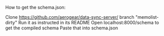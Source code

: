 How to get the schema.json:

Clone https://github.com/aerogear/data-sync-server/ branch "memolist-dirty"
Run it as instructed in its README
Open localhost:8000/schema to get the compiled schema
Paste that into schema.json
